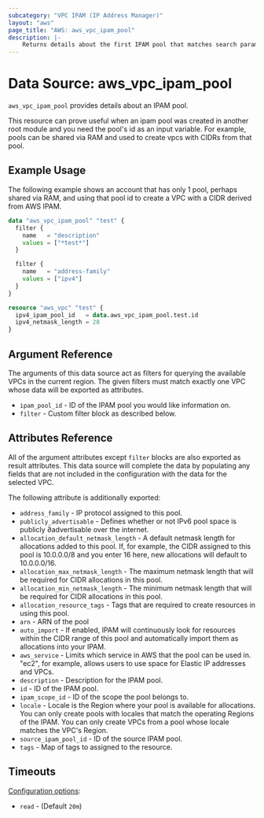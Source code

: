 ```yaml
---
subcategory: "VPC IPAM (IP Address Manager)"
layout: "aws"
page_title: "AWS: aws_vpc_ipam_pool"
description: |-
    Returns details about the first IPAM pool that matches search parameters provided.
---
```


# Data Source: aws_vpc_ipam_pool

`aws_vpc_ipam_pool` provides details about an IPAM pool.

This resource can prove useful when an ipam pool was created in another root
module and you need the pool's id as an input variable. For example, pools
can be shared via RAM and used to create vpcs with CIDRs from that pool.

## Example Usage

The following example shows an account that has only 1 pool, perhaps shared
via RAM, and using that pool id to create a VPC with a CIDR derived from
AWS IPAM.

```terraform
data "aws_vpc_ipam_pool" "test" {
  filter {
    name   = "description"
    values = ["*test*"]
  }

  filter {
    name   = "address-family"
    values = ["ipv4"]
  }
}

resource "aws_vpc" "test" {
  ipv4_ipam_pool_id   = data.aws_vpc_ipam_pool.test.id
  ipv4_netmask_length = 28
}
```

## Argument Reference

The arguments of this data source act as filters for querying the available
VPCs in the current region. The given filters must match exactly one
VPC whose data will be exported as attributes.

* `ipam_pool_id` - ID of the IPAM pool you would like information on.
* `filter` - Custom filter block as described below.

## Attributes Reference

All of the argument attributes except `filter` blocks are also exported as
result attributes. This data source will complete the data by populating
any fields that are not included in the configuration with the data for
the selected VPC.

The following attribute is additionally exported:


* `address_family` - IP protocol assigned to this pool.
* `publicly_advertisable` - Defines whether or not IPv6 pool space is publicly ∂advertisable over the internet.
* `allocation_default_netmask_length` - A default netmask length for allocations added to this pool. If, for example, the CIDR assigned to this pool is 10.0.0.0/8 and you enter 16 here, new allocations will default to 10.0.0.0/16.
* `allocation_max_netmask_length` - The maximum netmask length that will be required for CIDR allocations in this pool.
* `allocation_min_netmask_length` - The minimum netmask length that will be required for CIDR allocations in this pool.
* `allocation_resource_tags` - Tags that are required to create resources in using this pool.
* `arn` - ARN of the pool
* `auto_import` - If enabled, IPAM will continuously look for resources within the CIDR range of this pool and automatically import them as allocations into your IPAM.
* `aws_service` - Limits which service in AWS that the pool can be used in. "ec2", for example, allows users to use space for Elastic IP addresses and VPCs.
* `description` - Description for the IPAM pool.
* `id` - ID of the IPAM pool.
* `ipam_scope_id` - ID of the scope the pool belongs to.
* `locale` - Locale is the Region where your pool is available for allocations. You can only create pools with locales that match the operating Regions of the IPAM. You can only create VPCs from a pool whose locale matches the VPC's Region.
* `source_ipam_pool_id` - ID of the source IPAM pool.
* `tags` - Map of tags to assigned to the resource.

## Timeouts

[Configuration options](https://www.terraform.io/docs/configuration/blocks/resources/syntax.html#operation-timeouts):

- `read` - (Default `20m`)
